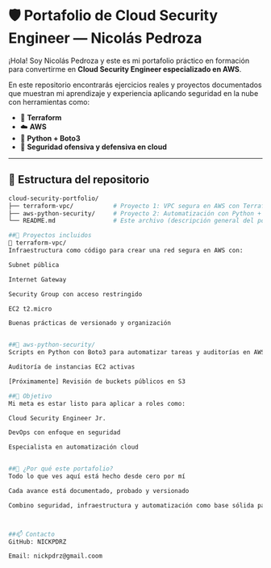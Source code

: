 # 🛡️ Portafolio de Cloud Security Engineer — Nicolás Pedroza

¡Hola! Soy Nicolás Pedroza y este es mi portafolio práctico en formación para convertirme en **Cloud Security Engineer especializado en AWS**.

En este repositorio encontrarás ejercicios reales y proyectos documentados que muestran mi aprendizaje y experiencia aplicando seguridad en la nube con herramientas como:

- 🧱 **Terraform**
- ☁️ **AWS**
- 🐍 **Python + Boto3**
- 🔐 **Seguridad ofensiva y defensiva en cloud**

---

## 📁 Estructura del repositorio

```bash
cloud-security-portfolio/
├── terraform-vpc/           # Proyecto 1: VPC segura en AWS con Terraform
├── aws-python-security/     # Proyecto 2: Automatización con Python + Boto3
└── README.md                # Este archivo (descripción general del portafolio)

##🚀 Proyectos incluidos
🧱 terraform-vpc/
Infraestructura como código para crear una red segura en AWS con:

Subnet pública

Internet Gateway

Security Group con acceso restringido

EC2 t2.micro

Buenas prácticas de versionado y organización


##🐍 aws-python-security/
Scripts en Python con Boto3 para automatizar tareas y auditorías en AWS:

Auditoría de instancias EC2 activas

[Próximamente] Revisión de buckets públicos en S3

##🎯 Objetivo
Mi meta es estar listo para aplicar a roles como:

Cloud Security Engineer Jr.

DevOps con enfoque en seguridad

Especialista en automatización cloud


##📌 ¿Por qué este portafolio?
Todo lo que ves aquí está hecho desde cero por mí

Cada avance está documentado, probado y versionado

Combino seguridad, infraestructura y automatización como base sólida para roles en la nube



##📫 Contacto
GitHub: NICKPDRZ

Email: nickpdrz@gmail.coom
